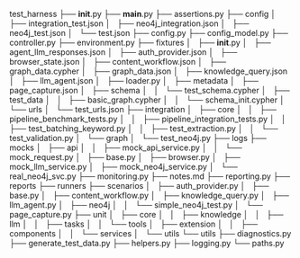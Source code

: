 test_harness
├── __init__.py
├── __main__.py
├── assertions.py
├── config
│   ├── integration_test.json
│   ├── neo4j_integration.json
│   ├── neo4j_test.json
│   └── test.json
├── config.py
├── config_model.py
├── controller.py
├── environment.py
├── fixtures
│   ├── __init__.py
│   ├── agent_llm_responses.json
│   ├── auth_provider.json
│   ├── browser_state.json
│   ├── content_workflow.json
│   ├── graph_data.cypher
│   ├── graph_data.json
│   ├── knowledge_query.json
│   ├── llm_agent.json
│   ├── loader.py
│   ├── metadata
│   ├── page_capture.json
│   ├── schema
│   │   └── test_schema.cypher
│   ├── test_data
│   │   ├── basic_graph.cypher
│   │   └── schema_init.cypher
│   └── urls
│       └── test_urls.json
├── integration
│   ├── core
│   │   ├── pipeline_benchmark_tests.py
│   │   ├── pipeline_integration_tests.py
│   │   ├── test_batching_keyword.py
│   │   ├── test_extraction.py
│   │   └── test_validation.py
│   └── graph
│       └── test_neo4j.py
├── logs
├── mocks
│   ├── api
│   │   ├── mock_api_service.py
│   │   └── mock_request.py
│   ├── base.py
│   ├── browser.py
│   ├── mock_llm_service.py
│   ├── mock_neo4j_service.py
│   └── real_neo4j_svc.py
├── monitoring.py
├── notes.md
├── reporting.py
├── reports
├── runners
├── scenarios
│   ├── auth_provider.py
│   ├── base.py
│   ├── content_workflow.py
│   ├── knowledge_query.py
│   ├── llm_agent.py
│   ├── neo4j
│   │   └── simple_neo4j_test.py
│   └── page_capture.py
├── unit
│   ├── core
│   │   ├── knowledge
│   │   ├── llm
│   │   ├── tasks
│   │   └── tools
│   ├── extension
│   │   ├── components
│   │   └── services
│   └── utils
└── utils
    ├── diagnostics.py
    ├── generate_test_data.py
    ├── helpers.py
    ├── logging.py
    └── paths.py

